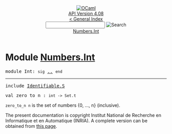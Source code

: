 <!-- ((! set title API !)) ((! set documentation !)) ((! set api !)) ((! set nobreadcrumb !)) -->
<div class="api"><header><nav class="toc brand"><a class="brand" href="https://ocaml.org/"><img src="colour-logo-gray.svg" class="svg" alt="OCaml"></a></nav><nav class="toc"><div class="toc_version"><a href="/docs" id="version-select">API Version 4.08</a></div><a href="index.html">&lt; General Index</a><div class="api_search"><input type="text" name="apisearch" id="api_search" oninput="mySearch(false);" onkeypress="this.oninput();" onclick="this.oninput();" onpaste="this.oninput();">
<img src="search_icon.svg" alt="Search" class="svg" onclick="mySearch(false)"></div>
<div id="search_results"></div><div class="toc_title"><a href="#top">Numbers.Int</a></div><ul></ul></nav></header>

<h1>Module <a href="type_Numbers.Int.html">Numbers.Int</a></h1>

<pre><span id="MODULEInt"><span class="keyword">module</span> Int</span>: <code class="code"><span class="keyword">sig</span></code> <a href="Numbers.Int.html">..</a> <code class="code"><span class="keyword">end</span></code></pre><hr width="100%">

<pre><span class="keyword">include</span> <a href="Identifiable.S.html">Identifiable.S</a></pre>

<pre><span id="VALzero_to_n"><span class="keyword">val</span> zero_to_n</span> : <code class="type">int -&gt; Set.t</code></pre><div class="info ">
<div class="info-desc">
<p><code class="code">zero_to_n&nbsp;n</code> is the set of numbers {0, ..., n} (inclusive).</p>
</div>
</div>

<div class="copyright">The present documentation is copyright Institut National de Recherche en Informatique et en Automatique (INRIA). A complete version can be obtained from <a href="http://caml.inria.fr/pub/docs/manual-ocaml/">this page</a>.</div></div>